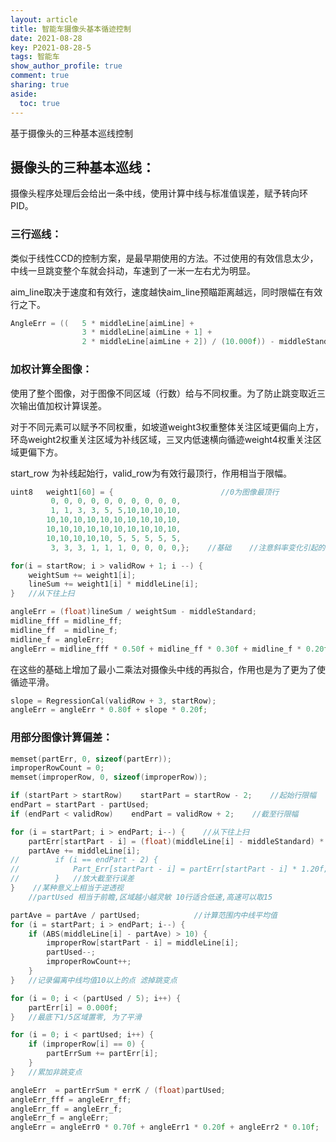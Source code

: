 ```yaml
---
layout: article
title: 智能车摄像头基本循迹控制
date: 2021-08-28
key: P2021-08-28-5
tags: 智能车
show_author_profile: true
comment: true
sharing: true
aside:
  toc: true
---
```


基于摄像头的三种基本巡线控制

<!--more-->

## 摄像头的三种基本巡线：

摄像头程序处理后会给出一条中线，使用计算中线与标准值误差，赋予转向环PID。

### 三行巡线：

类似于线性CCD的控制方案，是最早期使用的方法。不过使用的有效信息太少，中线一旦跳变整个车就会抖动，车速到了一米一左右尤为明显。

aim_line取决于速度和有效行，速度越快aim_line预瞄距离越远，同时限幅在有效行之下。

```c
AngleErr = ((   5 * middleLine[aimLine] +
                3 * middleLine[aimLine + 1] +
                2 * middleLine[aimLine + 2]) / (10.000f)) - middleStandard;
```

### 加权计算全图像：

使用了整个图像，对于图像不同区域（行数）给与不同权重。为了防止跳变取近三次输出值加权计算误差。

对于不同元素可以赋予不同权重，如坡道weight3权重整体关注区域更偏向上方，环岛weight2权重关注区域为补线区域，三叉内低速横向循迹weight4权重关注区域更偏下方。

start_row 为补线起始行，valid_row为有效行最顶行，作用相当于限幅。

```c
uint8   weight1[60] = {                        //0为图像最顶行
         0, 0, 0, 0, 0, 0, 0, 0, 0, 0,
         1, 1, 3, 3, 5, 5,10,10,10,10,
        10,10,10,10,10,10,10,10,10,10,
        10,10,10,10,10,10,10,10,10,10,
        10,10,10,10,10, 5, 5, 5, 5, 5,
         3, 3, 3, 1, 1, 1, 0, 0, 0, 0,};    //基础    //注意斜率变化引起的跳变,要平滑

for(i = startRow; i > validRow + 1; i --) {
    weightSum += weight1[i];
    lineSum += weight1[i] * middleLine[i];
}   //从下往上扫

angleErr = (float)lineSum / weightSum - middleStandard;
midline_fff = midline_ff;
midline_ff  = midline_f;
midline_f = angleErr;
angleErr = midline_fff * 0.50f + midline_ff * 0.30f + midline_f * 0.20f;
```

在这些的基础上增加了最小二乘法对摄像头中线的再拟合，作用也是为了更为了使循迹平滑。

```c
slope = RegressionCal(validRow + 3, startRow);
angleErr = angleErr * 0.80f + slope * 0.20f;
```

### 用部分图像计算偏差：

```c
memset(partErr, 0, sizeof(partErr));
improperRowCount = 0;
memset(improperRow, 0, sizeof(improperRow));

if (startPart > startRow)    startPart = startRow - 2;    //起始行限幅
endPart = startPart - partUsed;
if (endPart < validRow)    endPart = validRow + 2;    //截至行限幅

for (i = startPart; i > endPart; i--) {    //从下往上扫
    partErr[startPart - i] = (float)(middleLine[i] - middleStandard) * 100.0f / ((float)imgRealWidth[i] / 2.0f);
    partAve += middleLine[i];
//        if (i == endPart - 2) {
//            Part_Err[startPart - i] = partErr[startPart - i] * 1.20f;
//        }   //放大截至行误差
}    //某种意义上相当于逆透视
    //partUsed 相当于前瞻,区域越小越灵敏 10行适合低速,高速可以取15

partAve = partAve / partUsed;            //计算范围内中线平均值
for (i = startPart; i > endPart; i--) {
    if (ABS(middleLine[i] - partAve) > 10) {
        improperRow[startPart - i] = middleLine[i];
        partUsed--;
        improperRowCount++;
    }
}   //记录偏离中线均值10以上的点 滤掉跳变点

for (i = 0; i < (partUsed / 5); i++) {
    partErr[i] = 0.000f;
}   //最底下1/5区域置零, 为了平滑

for (i = 0; i < partUsed; i++) {
    if (improperRow[i] == 0) {
        partErrSum += partErr[i];
    }
}   //累加非跳变点

angleErr  = partErrSum * errK / (float)partUsed;
angleErr_fff = angleErr_ff;
angleErr_ff = angleErr_f;
angleErr_f = angleErr;
angleErr = angleErr0 * 0.70f + angleErr1 * 0.20f + angleErr2 * 0.10f;
```
